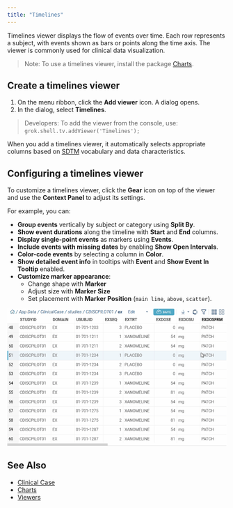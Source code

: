 ```yaml
---  
title: "Timelines"  
---  
```

  
Timelines viewer displays the flow of events over time. Each row represents a subject, with events shown as bars or points along the time axis. The viewer is commonly used for clinical data visualization.
  
>Note: To use a timelines viewer, install the package [Charts](https://github.com/datagrok-ai/public/tree/master/packages/Charts). 
  
## Create a timelines viewer

1. On the menu ribbon, click the **Add viewer** icon. A dialog opens.
1. In the dialog, select **Timelines**.

> Developers: To add the viewer from the console, use:
`grok.shell.tv.addViewer('Timelines');`

When you add a timelines viewer, it automatically selects appropriate columns based on [SDTM](https://www.cdisc.org/standards/foundational/sdtm) vocabulary and data characteristics.

## Configuring a timelines viewer

To customize a timelines viewer, click the **Gear** icon on top of the viewer and use
the **Context Panel** to adjust its settings.

For example, you can:

* **Group events** vertically by subject or category using **Split By**.  
* **Show event durations** along the timeline with **Start** and **End** columns.  
* **Display single-point events** as markers using **Events**.  
* **Include events with missing dates** by enabling **Show Open Intervals**.  
* **Color-code events** by selecting a column in **Color**.  
* **Show detailed event info** in tooltips with **Event** and **Show Event In Tooltip** enabled.  
* **Customize marker appearance**:
  * Change shape with **Marker**
  * Adjust size with
  **Marker Size**
  * Set placement with **Marker Position** (`main line`, `above`,
  `scatter`).
 
 ![Timelines viewer](img/timelines.gif "Timelines viewer")

## See Also  
  
- [Clinical Case](https://github.com/datagrok-ai/public/tree/master/packages/ClinicalCase)  
- [Charts](https://github.com/datagrok-ai/public/tree/master/packages/Charts)  
- [Viewers](viewers.md)